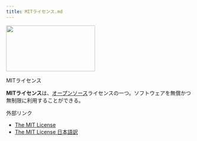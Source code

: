 ```yaml
---
title: MITライセンス.md
---
```

<div class="mw-parser-output">

<div class="thumb tright">

<div class="thumbinner">

<a href="/%E3%83%95%E3%82%A1%E3%82%A4%E3%83%AB:MIT_logo.svg" class="image"><img src="/images/thumb/0/0c/MIT_logo.svg/240px-MIT_logo.svg.png" class="thumbimage" srcset="/images/thumb/0/0c/MIT_logo.svg/360px-MIT_logo.svg.png 1.5x, /images/thumb/0/0c/MIT_logo.svg/480px-MIT_logo.svg.png 2x" width="240" height="124" /></a>

<div class="thumbcaption">

<div class="magnify">

<a href="/%E3%83%95%E3%82%A1%E3%82%A4%E3%83%AB:MIT_logo.svg" class="internal" title="拡大"></a>

</div>

MITライセンス

</div>

</div>

</div>

**MITライセンス**は、[オープンソース](/%E3%82%AA%E3%83%BC%E3%83%97%E3%83%B3%E3%82%BD%E3%83%BC%E3%82%B9 "オープンソース")ライセンスの一つ。ソフトウェアを無償かつ無制限に利用することができる。

外部リンク

-   <a href="https://opensource.org/licenses/mit-license.php" class="external text" rel="nofollow">The MIT License</a>
-   <a href="https://ja.osdn.net/projects/opensource/wiki/licenses%2FMIT_license" class="external text" rel="nofollow">The MIT License 日本語訳</a>

</div>
